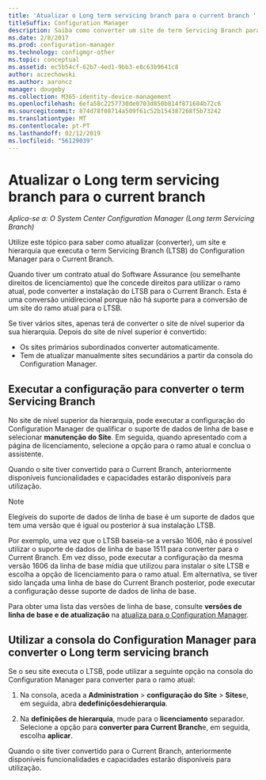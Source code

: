```yaml
---
title: 'Atualizar o Long term servicing branch para o current branch '
titleSuffix: Configuration Manager
description: Saiba como converter um site de term Servicing Branch para um site do ramo atual.
ms.date: 2/8/2017
ms.prod: configuration-manager
ms.technology: configmgr-other
ms.topic: conceptual
ms.assetid: ec5b54cf-62b7-4ed1-9bb3-e8c63b9641c8
author: aczechowski
ms.author: aaroncz
manager: dougeby
ms.collection: M365-identity-device-management
ms.openlocfilehash: 6efa58c2257730de0703d850b814f871684b72c6
ms.sourcegitcommit: 874d78f08714a509f61c52b154387268f5b73242
ms.translationtype: MT
ms.contentlocale: pt-PT
ms.lasthandoff: 02/12/2019
ms.locfileid: "56129039"
---
```

# <a name="upgrade-the-long-term-servicing-branch-to-the-current-branch"></a>Atualizar o Long term servicing branch para o current branch

*Aplica-se a: O System Center Configuration Manager (Long term Servicing Branch)*

Utilize este tópico para saber como atualizar (converter), um site e hierarquia que executa o term Servicing Branch (LTSB) do Configuration Manager para o Current Branch.

Quando tiver um contrato atual do Software Assurance (ou semelhante direitos de licenciamento) que lhe concede direitos para utilizar o ramo atual, pode converter a instalação do LTSB para o Current Branch.  Esta é uma conversão unidirecional porque não há suporte para a conversão de um site do ramo atual para o LTSB.

Se tiver vários sites, apenas terá de converter o site de nível superior da sua hierarquia. Depois do site de nível superior é convertido:
- Os sites primários subordinados converter automaticamente.
-   Tem de atualizar manualmente sites secundários a partir da consola do Configuration Manager.

## <a name="run-setup-to-convert-the-long-term-servicing-branch"></a>Executar a configuração para converter o term Servicing Branch
No site de nível superior da hierarquia, pode executar a configuração do Configuration Manager de qualificar o suporte de dados de linha de base e selecionar **manutenção do Site**.  Em seguida, quando apresentado com a página de licenciamento, selecione a opção para o ramo atual e conclua o assistente.

Quando o site tiver convertido para o Current Branch, anteriormente disponíveis funcionalidades e capacidades estarão disponíveis para utilização.

> [!NOTE]  
> Elegíveis do suporte de dados de linha de base é um suporte de dados que tem uma versão que é igual ou posterior à sua instalação LTSB.

Por exemplo, uma vez que o LTSB baseia-se a versão 1606, não é possível utilizar o suporte de dados de linha de base 1511 para converter para o Current Branch. Em vez disso, pode executar a configuração da mesma versão 1606 da linha de base mídia que utilizou para instalar o site LTSB e escolha a opção de licenciamento para o ramo atual.  Em alternativa, se tiver sido lançada uma linha de base do Current Branch posterior, pode executar a configuração desse suporte de dados de linha de base.

Para obter uma lista das versões de linha de base, consulte **versões de linha de base e de atualização** na [atualiza para o Configuration Manager](/sccm/core/servers/manage/updates).

## <a name="use-the-configuration-manager-console-to-convert-the-long-term-servicing-branch"></a>Utilizar a consola do Configuration Manager para converter o Long term servicing branch
Se o seu site executa o LTSB, pode utilizar a seguinte opção na consola do Configuration Manager para converter para o ramo atual:

 1. Na consola, aceda a **Administration** > **configuração do Site** > **Sites**e, em seguida, abra **dedefiniçõesdehierarquia**.  

 2. Na **definições de hierarquia**, mude para o **licenciamento** separador. Selecione a opção para **converter para Current Branch**e, em seguida, escolha **aplicar**.  

Quando o site tiver convertido para o Current Branch, anteriormente disponíveis funcionalidades e capacidades estarão disponíveis para utilização.
